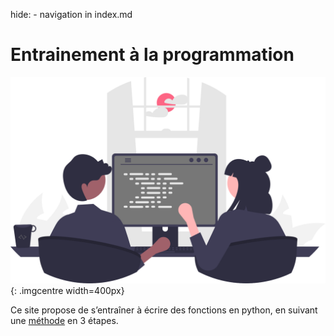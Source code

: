 hide: - navigation  in index.md

# Entrainement à la programmation


![illustration accueil](./images/programming.svg){: .imgcentre width=400px}

Ce site propose de s’entraîner à écrire des fonctions en python, en suivant une [méthode](methode.md) en 3 étapes. 




